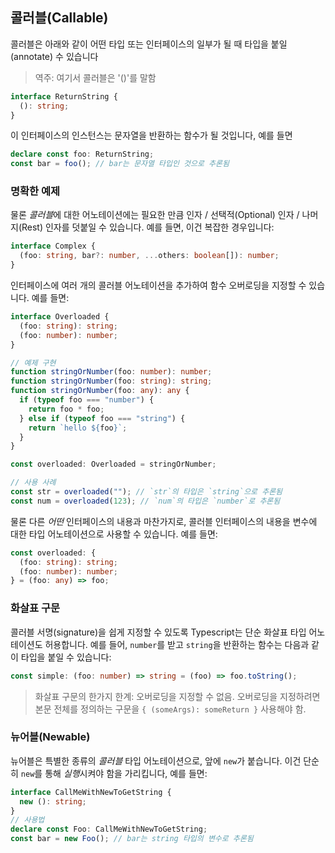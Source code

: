 ## 콜러블(Callable)

콜러블은 아래와 같이 어떤 타입 또는 인터페이스의 일부가 될 때 타입을 붙일(annotate) 수 있습니다

> 역주: 여기서 콜러블은 '()'를 말함

```ts
interface ReturnString {
  (): string;
}
```

이 인터페이스의 인스턴스는 문자열을 반환하는 함수가 될 것입니다, 예를 들면

```ts
declare const foo: ReturnString;
const bar = foo(); // bar는 문자열 타입인 것으로 추론됨
```

### 명확한 예제

물론 *콜러블*에 대한 어노테이션에는 필요한 만큼 인자 / 선택적(Optional) 인자 / 나머지(Rest) 인자를 덧붙일 수 있습니다. 예를 들면, 이건 복잡한 경우입니다:

```ts
interface Complex {
  (foo: string, bar?: number, ...others: boolean[]): number;
}
```

인터페이스에 여러 개의 콜러블 어노테이션을 추가하여 함수 오버로딩을 지정할 수 있습니다. 예를 들면:

```ts
interface Overloaded {
  (foo: string): string;
  (foo: number): number;
}

// 예제 구현
function stringOrNumber(foo: number): number;
function stringOrNumber(foo: string): string;
function stringOrNumber(foo: any): any {
  if (typeof foo === "number") {
    return foo * foo;
  } else if (typeof foo === "string") {
    return `hello ${foo}`;
  }
}

const overloaded: Overloaded = stringOrNumber;

// 사용 사례
const str = overloaded(""); // `str`의 타입은 `string`으로 추론됨
const num = overloaded(123); // `num`의 타입은 `number`로 추론됨
```

물론 다른 _어떤_ 인터페이스의 내용과 마찬가지로, 콜러블 인터페이스의 내용을 변수에 대한 타입 어노테이션으로 사용할 수 있습니다. 예를 들면:

```ts
const overloaded: {
  (foo: string): string;
  (foo: number): number;
} = (foo: any) => foo;
```

### 화살표 구문

콜러블 서명(signature)을 쉽게 지정할 수 있도록 Typescript는 단순 화살표 타입 어노테이션도 허용합니다. 예를 들어, `number`를 받고 `string`을 반환하는 함수는 다음과 같이 타입을 붙일 수 있습니다:

```ts
const simple: (foo: number) => string = (foo) => foo.toString();
```

> 화살표 구문의 한가지 한계: 오버로딩을 지정할 수 없음. 오버로딩을 지정하려면 본문 전체를 정의하는 구문을 `{ (someArgs): someReturn }` 사용해야 함.

### 뉴어블(Newable)

뉴어블은 특별한 종류의 _콜러블_ 타입 어노테이션으로, 앞에 `new`가 붙습니다. 이건 단순히 `new`를 통해 *실행*시켜야 함을 가리킵니다, 예를 들면:

```ts
interface CallMeWithNewToGetString {
  new (): string;
}
// 사용법
declare const Foo: CallMeWithNewToGetString;
const bar = new Foo(); // bar는 string 타입의 변수로 추론됨
```
